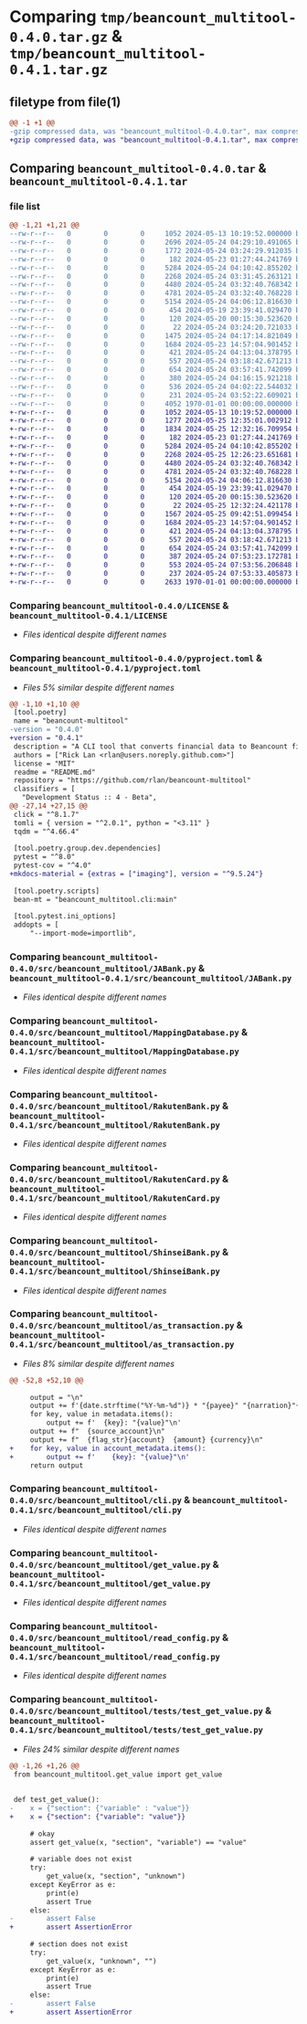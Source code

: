 # Comparing `tmp/beancount_multitool-0.4.0.tar.gz` & `tmp/beancount_multitool-0.4.1.tar.gz`

## filetype from file(1)

```diff
@@ -1 +1 @@
-gzip compressed data, was "beancount_multitool-0.4.0.tar", max compression
+gzip compressed data, was "beancount_multitool-0.4.1.tar", max compression
```

## Comparing `beancount_multitool-0.4.0.tar` & `beancount_multitool-0.4.1.tar`

### file list

```diff
@@ -1,21 +1,21 @@
--rw-r--r--   0        0        0     1052 2024-05-13 10:19:52.000000 beancount_multitool-0.4.0/LICENSE
--rw-r--r--   0        0        0     2696 2024-05-24 04:29:10.491065 beancount_multitool-0.4.0/README.md
--rw-r--r--   0        0        0     1772 2024-05-24 03:24:29.912035 beancount_multitool-0.4.0/pyproject.toml
--rw-r--r--   0        0        0      182 2024-05-23 01:27:44.241769 beancount_multitool-0.4.0/src/beancount_multitool/Institution.py
--rw-r--r--   0        0        0     5284 2024-05-24 04:10:42.855202 beancount_multitool-0.4.0/src/beancount_multitool/JABank.py
--rw-r--r--   0        0        0     2268 2024-05-24 03:31:45.263121 beancount_multitool-0.4.0/src/beancount_multitool/MappingDatabase.py
--rw-r--r--   0        0        0     4480 2024-05-24 03:32:40.768342 beancount_multitool-0.4.0/src/beancount_multitool/RakutenBank.py
--rw-r--r--   0        0        0     4781 2024-05-24 03:32:40.768228 beancount_multitool-0.4.0/src/beancount_multitool/RakutenCard.py
--rw-r--r--   0        0        0     5154 2024-05-24 04:06:12.816630 beancount_multitool-0.4.0/src/beancount_multitool/ShinseiBank.py
--rw-r--r--   0        0        0      454 2024-05-19 23:39:41.029470 beancount_multitool-0.4.0/src/beancount_multitool/__init__.py
--rw-r--r--   0        0        0      120 2024-05-20 00:15:30.523620 beancount_multitool-0.4.0/src/beancount_multitool/__main__.py
--rw-r--r--   0        0        0       22 2024-05-24 03:24:20.721033 beancount_multitool-0.4.0/src/beancount_multitool/__version__.py
--rw-r--r--   0        0        0     1475 2024-05-24 04:17:14.821049 beancount_multitool-0.4.0/src/beancount_multitool/as_transaction.py
--rw-r--r--   0        0        0     1684 2024-05-23 14:57:04.901452 beancount_multitool-0.4.0/src/beancount_multitool/cli.py
--rw-r--r--   0        0        0      421 2024-05-24 04:13:04.378795 beancount_multitool-0.4.0/src/beancount_multitool/get_beancount_config.py
--rw-r--r--   0        0        0      557 2024-05-24 03:18:42.671213 beancount_multitool-0.4.0/src/beancount_multitool/get_value.py
--rw-r--r--   0        0        0      654 2024-05-24 03:57:41.742099 beancount_multitool-0.4.0/src/beancount_multitool/read_config.py
--rw-r--r--   0        0        0      380 2024-05-24 04:16:15.921218 beancount_multitool-0.4.0/src/beancount_multitool/tests/test_get_beancount_config.py
--rw-r--r--   0        0        0      536 2024-05-24 04:02:22.544032 beancount_multitool-0.4.0/src/beancount_multitool/tests/test_get_value.py
--rw-r--r--   0        0        0      231 2024-05-24 03:52:22.609021 beancount_multitool-0.4.0/src/beancount_multitool/tests/test_read_config.py
--rw-r--r--   0        0        0     4052 1970-01-01 00:00:00.000000 beancount_multitool-0.4.0/PKG-INFO
+-rw-r--r--   0        0        0     1052 2024-05-13 10:19:52.000000 beancount_multitool-0.4.1/LICENSE
+-rw-r--r--   0        0        0     1277 2024-05-25 12:35:01.002912 beancount_multitool-0.4.1/README.md
+-rw-r--r--   0        0        0     1834 2024-05-25 12:32:16.709954 beancount_multitool-0.4.1/pyproject.toml
+-rw-r--r--   0        0        0      182 2024-05-23 01:27:44.241769 beancount_multitool-0.4.1/src/beancount_multitool/Institution.py
+-rw-r--r--   0        0        0     5284 2024-05-24 04:10:42.855202 beancount_multitool-0.4.1/src/beancount_multitool/JABank.py
+-rw-r--r--   0        0        0     2268 2024-05-25 12:26:23.651681 beancount_multitool-0.4.1/src/beancount_multitool/MappingDatabase.py
+-rw-r--r--   0        0        0     4480 2024-05-24 03:32:40.768342 beancount_multitool-0.4.1/src/beancount_multitool/RakutenBank.py
+-rw-r--r--   0        0        0     4781 2024-05-24 03:32:40.768228 beancount_multitool-0.4.1/src/beancount_multitool/RakutenCard.py
+-rw-r--r--   0        0        0     5154 2024-05-24 04:06:12.816630 beancount_multitool-0.4.1/src/beancount_multitool/ShinseiBank.py
+-rw-r--r--   0        0        0      454 2024-05-19 23:39:41.029470 beancount_multitool-0.4.1/src/beancount_multitool/__init__.py
+-rw-r--r--   0        0        0      120 2024-05-20 00:15:30.523620 beancount_multitool-0.4.1/src/beancount_multitool/__main__.py
+-rw-r--r--   0        0        0       22 2024-05-25 12:32:24.421178 beancount_multitool-0.4.1/src/beancount_multitool/__version__.py
+-rw-r--r--   0        0        0     1567 2024-05-25 09:42:51.099454 beancount_multitool-0.4.1/src/beancount_multitool/as_transaction.py
+-rw-r--r--   0        0        0     1684 2024-05-23 14:57:04.901452 beancount_multitool-0.4.1/src/beancount_multitool/cli.py
+-rw-r--r--   0        0        0      421 2024-05-24 04:13:04.378795 beancount_multitool-0.4.1/src/beancount_multitool/get_beancount_config.py
+-rw-r--r--   0        0        0      557 2024-05-24 03:18:42.671213 beancount_multitool-0.4.1/src/beancount_multitool/get_value.py
+-rw-r--r--   0        0        0      654 2024-05-24 03:57:41.742099 beancount_multitool-0.4.1/src/beancount_multitool/read_config.py
+-rw-r--r--   0        0        0      387 2024-05-24 07:53:23.172781 beancount_multitool-0.4.1/src/beancount_multitool/tests/test_get_beancount_config.py
+-rw-r--r--   0        0        0      553 2024-05-24 07:53:56.206848 beancount_multitool-0.4.1/src/beancount_multitool/tests/test_get_value.py
+-rw-r--r--   0        0        0      237 2024-05-24 07:53:33.405873 beancount_multitool-0.4.1/src/beancount_multitool/tests/test_read_config.py
+-rw-r--r--   0        0        0     2633 1970-01-01 00:00:00.000000 beancount_multitool-0.4.1/PKG-INFO
```

### Comparing `beancount_multitool-0.4.0/LICENSE` & `beancount_multitool-0.4.1/LICENSE`

 * *Files identical despite different names*

### Comparing `beancount_multitool-0.4.0/pyproject.toml` & `beancount_multitool-0.4.1/pyproject.toml`

 * *Files 5% similar despite different names*

```diff
@@ -1,10 +1,10 @@
 [tool.poetry]
 name = "beancount-multitool"
-version = "0.4.0"
+version = "0.4.1"
 description = "A CLI tool that converts financial data to Beancount files"
 authors = ["Rick Lan <rlan@users.noreply.github.com>"]
 license = "MIT"
 readme = "README.md"
 repository = "https://github.com/rlan/beancount-multitool"
 classifiers = [
   "Development Status :: 4 - Beta",
@@ -27,14 +27,15 @@
 click = "^8.1.7"
 tomli = { version = "^2.0.1", python = "<3.11" }
 tqdm = "^4.66.4"
 
 [tool.poetry.group.dev.dependencies]
 pytest = "^8.0"
 pytest-cov = "^4.0"
+mkdocs-material = {extras = ["imaging"], version = "^9.5.24"}
 
 [tool.poetry.scripts]
 bean-mt = "beancount_multitool.cli:main"
 
 [tool.pytest.ini_options]
 addopts = [
     "--import-mode=importlib",
```

### Comparing `beancount_multitool-0.4.0/src/beancount_multitool/JABank.py` & `beancount_multitool-0.4.1/src/beancount_multitool/JABank.py`

 * *Files identical despite different names*

### Comparing `beancount_multitool-0.4.0/src/beancount_multitool/MappingDatabase.py` & `beancount_multitool-0.4.1/src/beancount_multitool/MappingDatabase.py`

 * *Files identical despite different names*

### Comparing `beancount_multitool-0.4.0/src/beancount_multitool/RakutenBank.py` & `beancount_multitool-0.4.1/src/beancount_multitool/RakutenBank.py`

 * *Files identical despite different names*

### Comparing `beancount_multitool-0.4.0/src/beancount_multitool/RakutenCard.py` & `beancount_multitool-0.4.1/src/beancount_multitool/RakutenCard.py`

 * *Files identical despite different names*

### Comparing `beancount_multitool-0.4.0/src/beancount_multitool/ShinseiBank.py` & `beancount_multitool-0.4.1/src/beancount_multitool/ShinseiBank.py`

 * *Files identical despite different names*

### Comparing `beancount_multitool-0.4.0/src/beancount_multitool/as_transaction.py` & `beancount_multitool-0.4.1/src/beancount_multitool/as_transaction.py`

 * *Files 8% similar despite different names*

```diff
@@ -52,8 +52,10 @@
 
     output = "\n"
     output += f'{date.strftime("%Y-%m-%d")} * "{payee}" "{narration}"{tags_str}\n'
     for key, value in metadata.items():
         output += f'  {key}: "{value}"\n'
     output += f"  {source_account}\n"
     output += f"  {flag_str}{account}  {amount} {currency}\n"
+    for key, value in account_metadata.items():
+        output += f'    {key}: "{value}"\n'
     return output
```

### Comparing `beancount_multitool-0.4.0/src/beancount_multitool/cli.py` & `beancount_multitool-0.4.1/src/beancount_multitool/cli.py`

 * *Files identical despite different names*

### Comparing `beancount_multitool-0.4.0/src/beancount_multitool/get_value.py` & `beancount_multitool-0.4.1/src/beancount_multitool/get_value.py`

 * *Files identical despite different names*

### Comparing `beancount_multitool-0.4.0/src/beancount_multitool/read_config.py` & `beancount_multitool-0.4.1/src/beancount_multitool/read_config.py`

 * *Files identical despite different names*

### Comparing `beancount_multitool-0.4.0/src/beancount_multitool/tests/test_get_value.py` & `beancount_multitool-0.4.1/src/beancount_multitool/tests/test_get_value.py`

 * *Files 24% similar despite different names*

```diff
@@ -1,26 +1,26 @@
 from beancount_multitool.get_value import get_value
 
 
 def test_get_value():
-    x = {"section": {"variable" : "value"}}
+    x = {"section": {"variable": "value"}}
 
     # okay
     assert get_value(x, "section", "variable") == "value"
 
     # variable does not exist
     try:
         get_value(x, "section", "unknown")
     except KeyError as e:
         print(e)
         assert True
     else:
-        assert False
+        assert AssertionError
 
     # section does not exist
     try:
         get_value(x, "unknown", "")
     except KeyError as e:
         print(e)
         assert True
     else:
-        assert False
+        assert AssertionError
```

